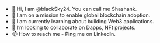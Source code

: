 - 👋 Hi, I am @blackSky24. You can call me Shashank.
- 👀 I am on a mission to enable global blockchain adoption.
- 🌱 I am currently learning about building Web3 applications.
- 💞️ I’m looking to collaborate on Dapps, NFt projects.
- 📫 How to reach me - Ping me on LinkedIn.

<!---
blacksky24/blacksky24 is a ✨ special ✨ repository because its `README.md` (this file) appears on your GitHub profile.
You can click the Preview link to take a look at your changes.
--->
